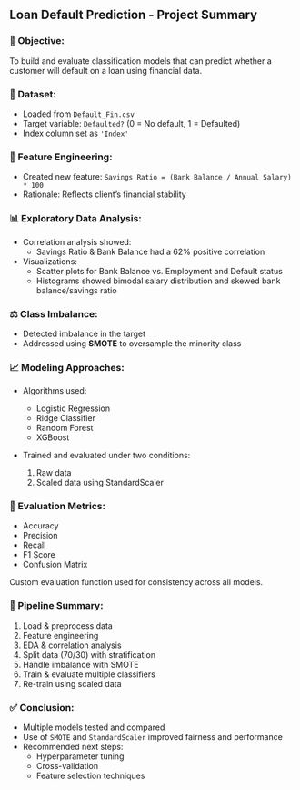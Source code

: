 ## Loan Default Prediction - Project Summary

### 📌 Objective:
To build and evaluate classification models that can predict whether a customer will default on a loan using financial data.

### 📂 Dataset:
- Loaded from `Default_Fin.csv`
- Target variable: `Defaulted?` (0 = No default, 1 = Defaulted)
- Index column set as `'Index'`

### 🧪 Feature Engineering:
- Created new feature: `Savings Ratio = (Bank Balance / Annual Salary) * 100`
- Rationale: Reflects client’s financial stability

### 📊 Exploratory Data Analysis:
- Correlation analysis showed:
  - Savings Ratio & Bank Balance had a 62% positive correlation
- Visualizations:
  - Scatter plots for Bank Balance vs. Employment and Default status
  - Histograms showed bimodal salary distribution and skewed bank balance/savings ratio

### ⚖️ Class Imbalance:
- Detected imbalance in the target
- Addressed using **SMOTE** to oversample the minority class

### 📈 Modeling Approaches:
- Algorithms used:
  - Logistic Regression
  - Ridge Classifier
  - Random Forest
  - XGBoost

- Trained and evaluated under two conditions:
  1. Raw data
  2. Scaled data using StandardScaler

### 🧾 Evaluation Metrics:
- Accuracy
- Precision
- Recall
- F1 Score
- Confusion Matrix

Custom evaluation function used for consistency across all models.

### 📌 Pipeline Summary:
1. Load & preprocess data
2. Feature engineering
3. EDA & correlation analysis
4. Split data (70/30) with stratification
5. Handle imbalance with SMOTE
6. Train & evaluate multiple classifiers
7. Re-train using scaled data

### ✅ Conclusion:
- Multiple models tested and compared
- Use of `SMOTE` and `StandardScaler` improved fairness and performance
- Recommended next steps:
  - Hyperparameter tuning
  - Cross-validation
  - Feature selection techniques
